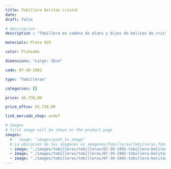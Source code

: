 ```yaml
---
title: Tobillera bolitas cristal
date: 
draft: false

# descripcion
description : "Tobillera en cadena de plata y dijes de bolitas de cristal facetados. Cierre tipo reasa."

materials: Plata 925

color: Plateado

dimensions: "Largo: 26cm"

code: 07-30-1902

type: "Tobilleras"

categories: []

price: $6.730,00

price_eftvo: $5.720,00

link_mercado_shop: undef

# Images
# first image will be shown in the product page
images:
  # - image: "images/path_to_image"
  # La ubicacion de las imagenes es imagenes/Tobilleras/Tobilleras.Tobilleras/07-30-1902-tobillera-bolitas-cristal
  - image: "./images/tobilleras/tobilleras/07-30-1902-tobillera-bolitas-cristal_a.jpg"
  - image: "./images/tobilleras/tobilleras/07-30-1902-tobillera-bolitas-cristal_b.jpg"
  - image: "./images/tobilleras/tobilleras/07-30-1902-tobillera-bolitas-cristal_c.jpg"
---
```

